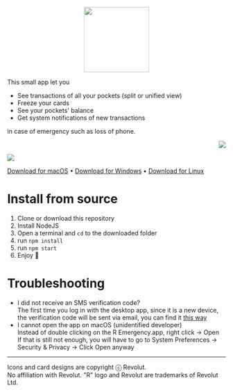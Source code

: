 <p align="center">
	<img src="https://i.imgur.com/JI4rDZa.png" height="150" width="150" />
</p>

This small app let you
- See transactions of all your pockets (split or unified view)
- Freeze your cards
- See your pockets' balance
- Get system notifications of new transactions

in case of emergency such as loss of phone.

<p align="right">
	<img src="https://i.imgur.com/WiFFnjw.png" />
</p>

![](https://i.imgur.com/qXSd89I.gif)

[Download for macOS](https://github.com/Annihil/revolut-emergency/releases/latest/download/r-emergency.dmg) •
[Download for Windows](https://github.com/Annihil/revolut-emergency/releases/latest/download/r-emergency.exe) •
[Download for Linux](https://github.com/Annihil/revolut-emergency/releases/latest/download/r-emergency_amd64.snap)

# Install from source
1. Clone or download this repository
2. Install NodeJS
3. Open a terminal and `cd` to the downloaded folder
4. run `npm install`
5. run `npm start`
6. Enjoy 🙂

# Troubleshooting
* I did not receive an SMS verification code?  
  The first time you log in with the desktop app, since it is a new device, the verification code will be sent via email, you can find it [this way](https://github.com/Annihil/revolut-emergency/wiki/How-to-login-with-email)
* I cannot open the app on macOS (unidentified developer)  
  Instead of double clicking on the R Emergency.app, right click → Open  
  If that is still not enough, you will have to go to System Preferences → Security & Privacy → Click Open anyway

___
Icons and card designs are copyright ⓒ Revolut.  
No affiliation with Revolut. "R" logo and Revolut are trademarks of Revolut Ltd.
